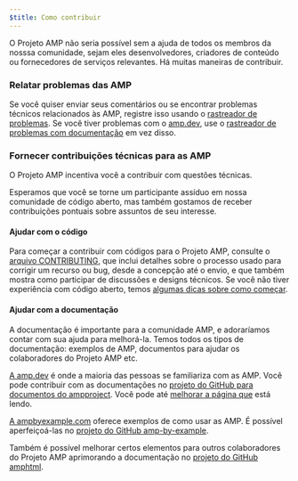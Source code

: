 ```yaml
---
$title: Como contribuir
---
```


O Projeto AMP não seria possível sem a ajuda de todos os membros da nosssa comunidade, sejam eles desenvolvedores, criadores de conteúdo ou fornecedores de serviços relevantes. Há muitas maneiras de contribuir.

### Relatar problemas das AMP

 Se você quiser enviar seus comentários ou se encontrar problemas técnicos relacionados às AMP, registre isso usando o [rastreador de problemas](https://github.com/ampproject/amphtml/issues). Se você tiver problemas com o [amp.dev](https://amp.dev), use o [rastreador de problemas com documentação](https://github.com/ampproject/docs/issues) em vez disso.

### Fornecer contribuições técnicas para as AMP

O Projeto AMP incentiva você a contribuir com questões técnicas.

Esperamos que você se torne um participante assíduo em nossa comunidade de código aberto, mas também gostamos de receber contribuições pontuais sobre assuntos de seu interesse.

#### Ajudar com o código

 Para começar a contribuir com códigos para o Projeto AMP, consulte o [arquivo CONTRIBUTING](https://github.com/ampproject/amphtml/blob/master/CONTRIBUTING.md), que inclui detalhes sobre o processo usado para corrigir um recurso ou bug, desde a concepção até o envio, e que também mostra como participar de discussões e designs técnicos. Se você não tiver experiência com código aberto, temos [algumas dicas sobre como começar](https://github.com/ampproject/amphtml/blob/master/CONTRIBUTING.md#contributing-code).

#### Ajudar com a documentação

A documentação é importante para a comunidade AMP, e adoraríamos contar com sua ajuda para melhorá-la. Temos todos os tipos de documentação: exemplos de AMP, documentos para ajudar os colaboradores do Projeto AMP etc.

[A amp.dev]({{doc.url}}) é onde a maioria das pessoas se familiariza com as AMP. Você pode contribuir com as documentações no [projeto do GitHub para documentos do ampproject](https://github.com/ampproject/docs). Você pode até [melhorar a página que](https://github.com/ampproject/docs/blob/master/content/docs/contribute/contribute.md) está lendo.

[A ampbyexample.com](../../../documentation/examples/index.html) oferece exemplos de como usar as AMP. É possível aperfeiçoá-las no [projeto do GitHub amp-by-example](https://github.com/ampproject/amp-by-example/).

 Também é possível melhorar certos elementos para outros colaboradores do Projeto AMP aprimorando a documentação no [projeto do GitHub amphtml](https://github.com/ampproject/amphtml).
